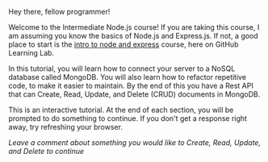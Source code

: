 Hey there, fellow programmer!

Welcome to the Intermediate Node.js course! If you are taking this course, I am assuming you know the basics of Node.js and Express.js. If not, a good place to start is the [intro to node and express](https://lab.github.com/everydeveloper/introduction-to-node-with-express) course, here on GitHub Learning Lab. 

In this tutorial, you will learn how to connect your server to a NoSQL database called MongoDB. You will also learn how to refactor repetitive code, to make it easier to maintain. By the end of this you have a Rest API that can Create, Read, Update, and Delete (CRUD) documents in MongoDB.

This is an interactive tutorial. At the end of each section, you will be prompted to do something to continue. If you don't get a response right away, try refreshing your browser.

*Leave a comment about something you would like to Create, Read, Update, and Delete to continue*
